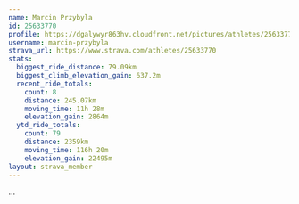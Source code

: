 ```yaml
---
name: Marcin Przybyla
id: 25633770
profile: https://dgalywyr863hv.cloudfront.net/pictures/athletes/25633770/12947173/2/large.jpg
username: marcin-przybyla
strava_url: https://www.strava.com/athletes/25633770
stats:
  biggest_ride_distance: 79.09km
  biggest_climb_elevation_gain: 637.2m
  recent_ride_totals:
    count: 8
    distance: 245.07km
    moving_time: 11h 28m
    elevation_gain: 2864m
  ytd_ride_totals:
    count: 79
    distance: 2359km
    moving_time: 116h 20m
    elevation_gain: 22495m
layout: strava_member
--- 
```

...
